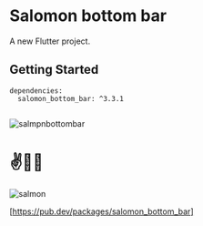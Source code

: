 # Salomon bottom bar

A new Flutter project.

## Getting Started


```
dependencies:
  salomon_bottom_bar: ^3.3.1
  
```


![salmpnbottombar](https://user-images.githubusercontent.com/86792533/182866085-99baecf5-9554-4ac9-9db7-8a97fef52f35.png)


# ✌🤞🧐

![salmon](https://user-images.githubusercontent.com/86792533/182866291-9503515f-4aa9-468d-9c95-a3da630018b8.png)

[https://pub.dev/packages/salomon_bottom_bar]
